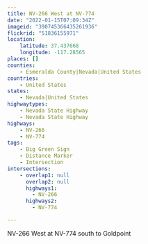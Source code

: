 ```yaml
---
title: NV-266 West at NV-774
date: "2022-01-15T07:09:34Z"
imageid: "390745366435261936"
flickrid: "51836155971"
location:
    latitude: 37.437668
    longitude: -117.28565
places: []
counties:
    - Esmeralda County|Nevada|United States
countries:
    - United States
states:
    - Nevada|United States
highwaytypes:
    - Nevada State Highway
    - Nevada State Highway
highways:
    - NV-266
    - NV-774
tags:
    - Big Green Sign
    - Distance Marker
    - Intersection
intersections:
    - overlap1: null
      overlap2: null
      highways1:
        - NV-266
      highways2:
        - NV-774

---
```

NV-266 West at NV-774 south to Goldpoint